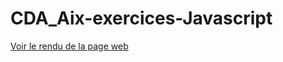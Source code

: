 # CDA_Aix-exercices-Javascript

[Voir le rendu de la page web](https://eric-dev13.github.io/CDA_Aix-exercices-Javascript/)
